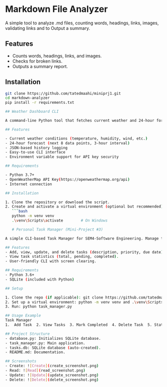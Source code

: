 # Markdown File Analyzer

A simple tool to analyze .md files, counting words, headings, links, images, validating links and to Output a summary.

## Features
- Counts words, headings, links, and images.
- Checks for broken links.
- Outputs a summary report.

## Installation
```bash
git clone https://github.com/tatedmaahi/miniprj1.git
cd markdown-analyzer
pip install -r requirements.txt 

## Weather Dashboard CLI

A command-line Python tool that fetches current weather and 24-hour forecasts for any city using the OpenWeatherMap API. It also maintains a local history of past queries.

## Features

- Current weather conditions (temperature, humidity, wind, etc.)
- 24-hour forecast (next 8 data points, 3-hour interval)
- JSON-based history logging
- Easy-to-use CLI interface
- Environment variable support for API key security

## Requirements

- Python 3.7+
- OpenWeatherMap API Key(https://openweathermap.org/api)
- Internet connection

## Installation

1. Clone the repository or download the script.
2. Create and activate a virtual environment (optional but recommended):
   ```bash
   python -m venv venv
   .\venv\Scripts\activate        # On Windows

   # Personal Task Manager (Mini-Project #3)

A simple CLI-based Task Manager for SEM4-Software Engineering. Manage tasks using a SQLite database with CRUD operations and statistics.

## Features
- Add, view, update, and delete tasks (description, priority, due date).
- View task statistics (total, pending, completed).
- User-friendly CLI with screen clearing.

## Requirements
- Python 3.6+
- SQLite (included with Python)

## Setup

1. Clone the repo (if applicable): git clone https://github.com/tatedmaahi/miniprj1.git
2. Set up a virtual environment: python -m venv venv and .\venv\Scripts\activate (Windows)
3. Run: python task_manager.py

## Usage Example
Task Manager
1.  Add Task  2. View Tasks  3. Mark Completed  4. Delete Task  5. Stats  6. Exit Choose (1-6): 1 Description: Finish Project Priority (Low/Medium/High): High Due Date (YYYY-MM-DD): 2025-05-10 Task added!

## Project Structure
- database.py: Initializes SQLite database.
- task_manager.py: Main application.
- tasks.db: SQLite database (auto-created).
- README.md: Documentation.

## Screenshots
- Create: ![Create](create_screenshot.png)
- Read: ![Read](read_screenshot.png)
- Update: ![Update](update_screenshot.png)
- Delete: ![Delete](delete_screenshot.png)